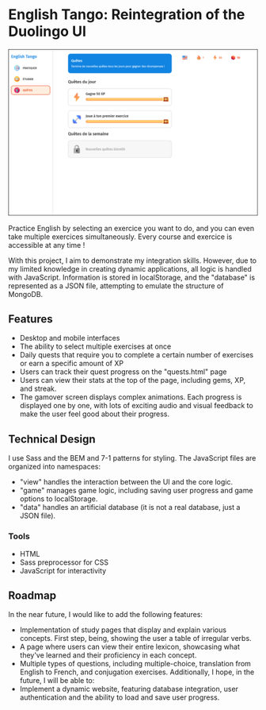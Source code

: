 # English Tango: Reintegration of the Duolingo UI
![Screenshot](desktop1.png)

Practice English by selecting an exercice you want to do, and you can even take multiple exercices simultaneously. Every course and exercice is accessible at any time !

With this project, I aim to demonstrate my integration skills.
However, due to my limited knowledge in creating dynamic applications, all logic is handled with JavaScript.
Information is stored in localStorage, and the "database" is represented as a JSON file, attempting to emulate the structure of MongoDB.

## Features
- Desktop and mobile interfaces
- The ability to select multiple exercises at once
- Daily quests that require you to complete a certain number of exercises or earn a specific amount of XP
- Users can track their quest progress on the "quests.html" page
- Users can view their stats at the top of the page, including gems, XP, and streak.
- The gamover screen displays complex animations. Each progress is displayed one by one, with lots of exciting audio and visual feedback to make the user feel good about their progress.

## Technical Design
I use Sass and the BEM and 7-1 patterns for styling.
The JavaScript files are organized into namespaces:
- "view" handles the interaction between the UI and the core logic.
- "game" manages game logic, including saving user progress and game options to localStorage.
- "data" handles an artificial database (it is not a real database, just a JSON file).

### Tools
- HTML
- Sass preprocessor for CSS
- JavaScript for interactivity

## Roadmap
In the near future, I would like to add the following features:
- Implementation of study pages that display and explain various concepts. First step, being, showing the user a table of irregular verbs.
- A page where users can view their entire lexicon, showcasing what they've learned and their proficiency in each concept.
- Multiple types of questions, including multiple-choice, translation from English to French, and conjugation exercises.
Additionally, I hope, in the future, I will be able to:
- Implement a dynamic website, featuring database integration, user authentication and the ability to load and save user progress.








